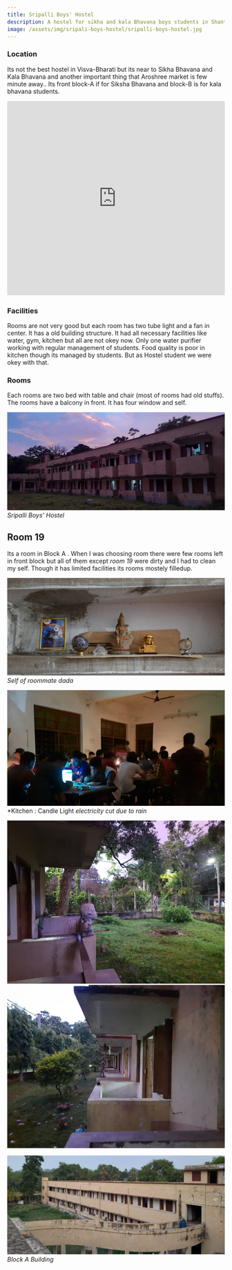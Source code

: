 ```yaml
---
title: Sripalli Boys' Hostel
description: A hostel for sikha and kala Bhavana boys students in Shantiniketan Visva Bharati University
image: /assets/img/sripali-boys-hostel/sripalli-boys-hostel.jpg
---
```



### Location
Its not the best hostel in Visva-Bharati but its near to Sikha Bhavana and Kala Bhavana and another important thing that Aroshree market is few minute away.. Its front block-A if for Siksha Bhavana and block-B is for kala bhavana students.

<iframe src="https://www.google.com/maps/embed?pb=!1m14!1m8!1m3!1d14615.297434449187!2d87.6796238!3d23.6822384!3m2!1i1024!2i768!4f13.1!3m3!1m2!1s0x39f9dcc246314d17%3A0x8b8d0e29dd9e301a!2sSripalli%20Boys%20Hostel%20(Nanda%20Sadan)%2C%20Visva-Bharati!5e0!3m2!1sen!2sin!4v1704380635557!5m2!1sen!2sin" width="100%" height="450" style="border:0;" allowfullscreen="" loading="lazy" referrerpolicy="no-referrer-when-downgrade"></iframe>

### Facilities
 Rooms are not very good but each room has two tube light and a fan in center. It has a old building structure. It had all necessary facilities like water, gym, kitchen but all are not okey now.  Only one water purifier working  with regular management of students. Food quality is poor in kitchen though its managed by students. But as Hostel student we were okey with that.

### Rooms
Each rooms are two bed with table and chair (most of rooms had old stuffs). The rooms have a balcony in front. It has four window and self. 

![Sripalli Boys' Hostel](/assets/img/sripali-boys-hostel/sripalli-boys-hostel.jpg)
*Sripalli Boys' Hostel*

## Room 19

Its a room in Block A .
When I was choosing room there were few rooms left in front block but all of them except *room 19* were dirty and I had to clean my self. Though it has limited facilities its rooms mostely filledup.

![hindu gods in hostel](/assets/img/sripali-boys-hostel/sripalli-boys-hostel-god.jpg)
*Self of roommate dada*


![nandan hostel Kitchen](/assets/img/sripali-boys-hostel/sripalli-boys-hostel-canteen-grand.jpg)
*Kitchen : Candle Light *electricity cut due to rain*

![art on walls](/assets/img/sripali-boys-hostel/sripalli-boys-hostel-balcony-left.jpg)
![art on walls](/assets/img/sripali-boys-hostel/sripalli-boys-hostel-balcony-right.jpg)


![sripalli-boys-hostel block a building](/assets/img/sripali-boys-hostel/sripalli-boys-hostel-balcony-from-cilling.jpg)
*Block A Building*